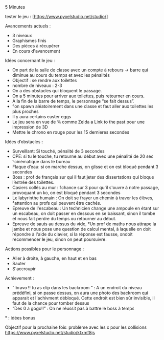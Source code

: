 5 Minutes

tester le jeu : [https://www.pyxelstudio.net/studio/]


Avancements actuels :
* 3 niveaux
* Graphismes finis
* Des pièces à récupérer
* En cours d'avancement

Idées concernant le jeu : 

* On part de la salle de classe avec un compte à rebours → barre qui diminue au cours du temps et avec les pénalités
* Objectif : se rendre aux toilettes
* nombre de niveaux : 2-3
* On a des obstacles qui bloquent le passage. 
* On a 5 minutes pour arriver aux toilettes, puis retourner en cours.
* A la fin de la barre de temps, le personnage “se fait dessus”.
* °on spawn aléatoirement dans une classe et faut aller aux toilettes les plus proches
* Il y aura certains easter eggs
* Le jeu sera en vue de ¾ comme Zelda a Link to the past pour une impression de 3D
* Mettre le chrono en rouge pour les 15 dernieres secondes
 




Idées d’obstacles :

* Surveillant: Si touché, pénalité de 3 secondes
* CPE: si tu le touche, tu retourne au début avec une pénalité de 20 sec °cinématique dans le bureau
* Flaque d’eau: si on marche dessus, on glisse et on est bloqué pendant 3 secondes
* Boss : prof de français sur qui il faut jeter des dissertations qui bloque l’entrée des toilettes. 
* Casiers collés au mur : 1chance sur 3 pour qu'il s'ouvre à notre passage, provoquant un ko, on est bloqué pendant 3 secondes
* Le labyrinthe humain : On doit se frayer un chemin à traver les élèves, °attention au profs qui peuvent être cachés.
* Epreuve de l'escabeau : Un technicien change une ampoule en étant sur un escabeau, on doit passer en dessous en se baissant, sinon il tombe et nous fait perdre du temps ou retourner au début.
* Epreuve de sauts au dessus du vide, °Un prof de maths nous attrape la jambe et nous pose une question de calcul mental, à laquelle on doit répondre à l'aide du clavier, si la  réponse est fausse, ondoit recommencer le jeu, sinon on peut poursuivre.

Actions possibles pour le personnage :
* Aller à droite, à gauche, en haut et en bas
* Sauter
* S'accroupir





Achievement :
    
* “ bravo !! tu as clip dans les backroom “ : A un endroit du niveau prédéfini, si on passe dessus, on aura une photo des backroom qui apparait et l'achivment débloqué. Cette endroit est bien sûr invisible, il faut de la chance pour tomber dessus
* “Des 0 a gogo!!” : On ne réussit pas à battre le boss à temps

° : idées bonus 


Objectif pour la prochaine fois:
problème avec les x pour les collisions 
https://www.pyxelstudio.net/studio/ktxmf8js
